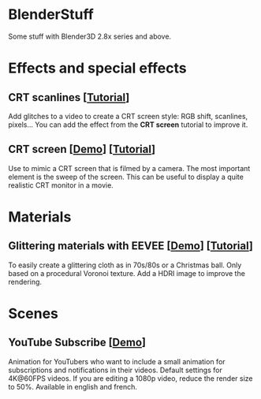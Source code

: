 # BlenderStuff
Some stuff with Blender3D 2.8x series and above.

# Effects and special effects
## CRT scanlines [[Tutorial](https://www.youtube.com/watch?v=AIRUtfEyqWw)]
Add glitches to a video to create a CRT screen style: RGB shift, scanlines, pixels... You can add the effect from the **CRT screen** tutorial to improve it.

## CRT screen [[Demo](https://vimeo.com/447801413)] [[Tutorial](https://www.youtube.com/watch?v=H2zdDpQW2QY)]
Use to mimic a CRT screen  that is filmed by a camera. The most important element is the sweep of the screen. This can be useful to display a quite realistic CRT monitor in a movie.

# Materials
## Glittering materials with EEVEE [[Demo](https://vimeo.com/457535745)] [[Tutorial](https://www.youtube.com/watch?v=2grVeESe5CI)]
To easily create a glittering cloth as in 70s/80s or a Christmas ball. Only based on a procedural Voronoi texture. Add a HDRI image to improve the rendering.

# Scenes
## YouTube Subscribe [[Demo](https://www.youtube.com/watch?v=wTfFsl24Ra0)]
Animation for YouTubers who want to include a small animation for subscriptions and notifications in their videos. Default settings for 4K@60FPS videos. If you are editing a 1080p video, reduce the render size to 50%. Available in english and french.
